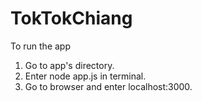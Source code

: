# TokTokChiang

To run the app
1. Go to app's directory.
2. Enter node app.js in terminal.
3. Go to browser and enter localhost:3000.
